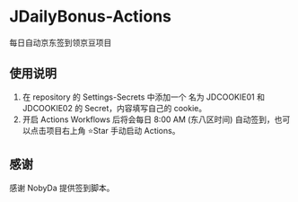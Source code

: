 # JDailyBonus-Actions
每日自动京东签到领京豆项目

## 使用说明
1. 在 repository 的 Settings-Secrets 中添加一个 名为 JDCOOKIE01 和 JDCOOKIE02 的 Secret，内容填写自己的 cookie。
2. 开启 Actions Workflows 后将会每日 8:00 AM (东八区时间) 自动签到，也可以点击项目右上角 ⭐Star 手动启动 Actions。

## 感谢
感谢 NobyDa 提供签到脚本。

